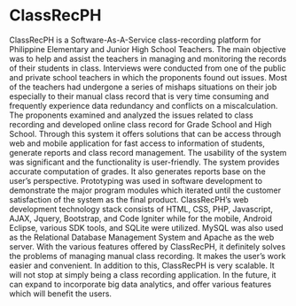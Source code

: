 # ClassRecPH


ClassRecPH is a Software-As-A-Service class-recording platform for Philippine Elementary and Junior High School Teachers. 
The main objective was to help and assist the teachers in managing and monitoring the records of their students in class. 
Interviews were conducted from one of the public and private school teachers in which the proponents found out issues. 
Most of the teachers had undergone a series of mishaps situations on their job especially to their manual class record that 
is very time consuming and frequently experience data redundancy and conflicts on a miscalculation. The proponents examined 
and analyzed the issues related to class recording and developed online class record for Grade School and High School. 
Through this system it offers solutions that can be access through web and mobile application for fast access to information 
of students, generate reports and class record management. The usability of the system was significant and the functionality 
is user-friendly. The system provides accurate computation of grades. It also generates reports base on the user’s perspective. 
Prototyping was used in software development to demonstrate the major program modules which iterated until the customer satisfaction 
of the system as the final product. ClassRecPH’s web development technology stack consists of HTML, CSS, PHP, Javascript, AJAX, Jquery, 
Bootstrap, and Code Igniter while for the mobile, Android Eclipse, various SDK tools, and SQLite were utilized. MySQL was also used 
as the Relational Database Management System and Apache as the web server. With the various features offered by ClassRecPH, 
it definitely solves the problems of managing manual class recording. It makes the user’s work easier and convenient. In addition to this, 
ClassRecPH is very scalable. It will not stop at simply being a class recording application. In the future, it can expand to incorporate 
big data analytics, and offer various features which will benefit the users.
